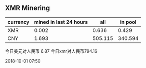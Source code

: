 ## XMR Minering

|currency|mined in last 24 hours|all|in pool|
|---|---|---|---|
|XMR|0.002|0.636|0.429|
|CNY|1.693|505.115|340.594|

今日美元对人民币 6.87	今日xmr对人民币794.16


2018-10-01 07:50